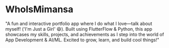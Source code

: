 # WhoIsMimansa
"A fun and interactive portfolio app where I do what I love—talk about myself! ('I'm Just a Girl' 😄). Built using FlutterFlow &amp; Python, this app showcases my skills, projects, and achievements as I step into the world of App Development &amp; AI/ML. Excited to grow, learn, and build cool things!"
